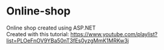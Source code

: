 # Online-shop
 Online shop created using ASP.NET <br/>
Created with this tutorial: https://www.youtube.com/playlist?list=PLOeFnOV9YBa50nT3fEs0yzgMmK1MRKw3j
